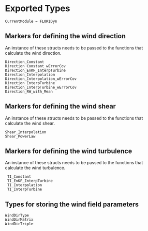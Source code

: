 # Exported Types

```@meta
CurrentModule = FLORIDyn
```

## Markers for defining the wind direction
An instance of these structs needs to be passed to the functions that calculate the wind direction.

```@docs
Direction_Constant
Direction_Constant_wErrorCov
Direction_EnKF_InterpTurbine
Direction_Interpolation
Direction_Interpolation_wErrorCov
Direction_InterpTurbine
Direction_InterpTurbine_wErrorCov
Direction_RW_with_Mean
```

## Markers for defining the wind shear
An instance of these structs needs to be passed to the functions that calculate the wind shear.
```@docs
Shear_Interpolation
Shear_PowerLaw
```

## Markers for defining the wind turbulence
An instance of these structs needs to be passed to the functions that calculate the wind turbulence.
```@docs
 TI_Constant
 TI_EnKF_InterpTurbine
 TI_Interpolation
 TI_InterpTurbine
```

## Types for storing the wind field parameters
```@docs
WindDirType
WindDirMatrix
WindDirTriple
```